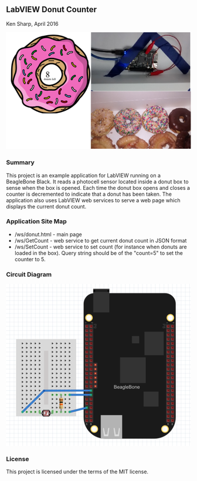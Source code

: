 ## LabVIEW Donut Counter
Ken Sharp, April 2016 

![IMG](donut-cntr-overview.png)

### **Summary**
This project is an example application for LabVIEW running on a BeagleBone Black.  It reads a photocell sensor located inside a donut box to sense when the box is opened.  Each time the donut box opens and closes a counter is decremented to indicate that a donut has been taken.  The application also uses LabVIEW web services to serve a web page which displays the current donut count.

### **Application Site Map**
* /ws/donut.html - main page
* /ws/GetCount - web service to get current donut count in JSON format
* /ws/SetCount - web service to set count (for instance when donuts are loaded in the box).  Query string should be of the "count=5" to set the counter to 5.

### **Circuit Diagram**
![IMG](circuit.png)

### **License**
This project is licensed under the terms of the MIT license.
